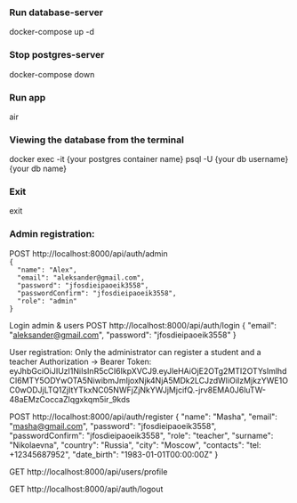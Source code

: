 <h3>Run database-server</h3>
docker-compose up -d

<h3>Stop postgres-server</h3>
docker-compose down

<h3>Run app</h3>
air

<h3>Viewing the database from the terminal</h3>
docker exec -it {your postgres container name} psql -U {your db username} {your db name}

<h3>Exit</h3>
exit

<h3>Admin registration:</h3>
POST
http://localhost:8000/api/auth/admin
<code>
{
  "name": "Alex",
  "email": "aleksander@gmail.com",
  "password": "jfosdieipaoeik3558",
  "passwordConfirm": "jfosdieipaoeik3558",
  "role": "admin"
}
</code>

Login admin & users
POST
http://localhost:8000/api/auth/login
{
  "email": "aleksander@gmail.com",
  "password": "jfosdieipaoeik3558"
}

User registration:
Only the administrator can register a student and a teacher
Authorization -> Bearer
Token: eyJhbGciOiJIUzI1NiIsInR5cCI6IkpXVCJ9.eyJleHAiOjE2OTg2MTI2OTYsImlhdCI6MTY5ODYwOTA5NiwibmJmIjoxNjk4NjA5MDk2LCJzdWIiOiIzMjkzYWE1OC0wODJjLTQ1ZjItYTkxNC05NWFjZjNkYWJjMjcifQ.-jrv8EMA0J6luTW-48aEMzCoccaZlqgxkqm5ir_9kds

POST
http://localhost:8000/api/auth/register
{
  "name": "Masha",
  "email": "masha@gmail.com",
  "password": "jfosdieipaoeik3558",
  "passwordConfirm": "jfosdieipaoeik3558",
  "role": "teacher",
  "surname": "Nikolaevna",
  "country": "Russia",
  "city": "Moscow",
  "contacts": "tel: +12345687952",
  "date_birth": "1983-01-01T00:00:00Z"
}

GET
http://localhost:8000/api/users/profile

GET
http://localhost:8000/api/auth/logout
